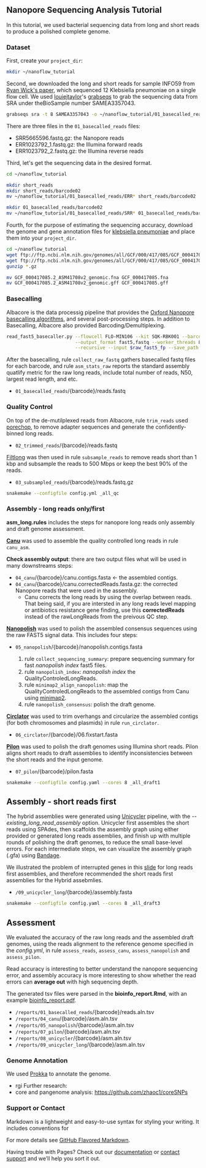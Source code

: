## Nanopore Sequencing Analysis Tutorial

In this tutorial, we used bacterial sequencing data from long and short reads to produce a polished complete genome. 

### Dataset

First, create your `project_dir`:
  ```bash
  mkdir ~/nanoflow_tutorial
  ```
Second, we downloaded the long and short reads for sample INFO59 from [Ryan Wick's paper](https://www.ncbi.nlm.nih.gov/pubmed/29177090), which sequenced 12 Klebsiella pneumoniae on a single flow cell. We used [louiejtaylor](https://github.com/louiejtaylor)'s [grabseqs](https://github.com/louiejtaylor/grabseqs) to grab the sequencing data from SRA under theBioSample number SAMEA3357043.
  ```bash
  grabseqs sra -t 8 SAMEA3357043 -o ~/nanoflow_tutorial/01_basecalled_reads
  ```

There are three files in the `01_basecalled_reads` files:
- SRR5665596.fastq.gz: the Nanopore reads
- ERR1023792_1.fastq.gz: the Illumina forward reads
- ERR1023792_2.fastq.gz: the Illumina reverse reads

Third, let's get the sequencing data in the desired format.

  ```bash
  cd ~/nanoflow_tutorial
  
  mkdir short_reads
  mkdir short_reads/barcode02
  mv ~/nanoflow_tutorial/01_basecalled_reads/ERR* short_reads/barcode02
  
  mkdir 01_basecalled_reads/barcode02
  mv ~/nanoflow_tutorial/01_basecalled_reads/SRR* 01_basecalled_reads/barcode02
  ```
  

Fourth, for the purpose of estimating the sequencing accuracy, download the genome and gene annotation files for [klebsiella pneumoniae](https://www.ncbi.nlm.nih.gov/genome/?term=Klebsiella%20pneumoniae) and place them into your `project_dir`.
  ```bash
  cd ~/nanoflow_tutorial
  wget ftp://ftp.ncbi.nlm.nih.gov/genomes/all/GCF/000/417/085/GCF_000417085.2_ASM41708v2/GCF_000417085.2_ASM41708v2_genomic.fna.gz
  wget ftp://ftp.ncbi.nlm.nih.gov/genomes/all/GCF/000/417/085/GCF_000417085.2_ASM41708v2/GCF_000417085.2_ASM41708v2_genomic.gff.gz
  gunzip *.gz
  
  mv GCF_000417085.2_ASM41708v2_genomic.fna GCF_000417085.fna
  mv GCF_000417085.2_ASM41708v2_genomic.gff GCF_000417085.gff
  ```
  

### Basecalling

Albacore is the data processig pipeline that provides the [Oxford Nanopore basecalling algorithms](https://nanoporetech.com/analyse), and several post-processing steps. In addition to Basecalling, Albacore also provided Barcoding/Demultiplexing. 
  ```bash
  read_fast5_basecaller.py --flowcell FLO-MIN106 --kit SQK-RBK001 --barcoding \
                           --output_format fast5,fastq --worker_threads 8 \
                           --recursive --input $raw_fast5_fp --save_path $basecalled_fast5_fp
  ```

After the basecalling, rule `collect_raw_fastq` gathers basecalled fastq files for each barcode, and rule `asm_stats_raw` reports the standard assembly quatlify metric for the raw long reads, include total number of reads, N50, largest read length, and etc.

- `01_basecalled_reads`/{barcode}/reads.fastq

### Quality Control

On top of the de-mutilplexed reads from Albacore, rule `trim_reads` used [porechop](https://github.com/rrwick/Porechop), to remove adapter sequences and generate the confidently-binned long reads. 
- `02_trimmed_reads`/{barcode}/reads.fastq


[Filtlong](https://github.com/rrwick/Filtlong) was then used in rule `subsample_reads` to remove reads short than 1 kbp and subsample the reads to 500 Mbps or keep the best 90% of the reads.

-  `03_subsampled_reads`/{barcode}/reads.fastq.gz

  ```bash
  snakemake --configfile config.yml _all_qc
  ```

### Assembly - long reads only/first

**asm_long.rules** includes the steps for nanopore long reads only assembly and draft genome assessment.

**[Canu](http://canu.readthedocs.io/en/latest/quick-start.html)** was used to assemble the quality controlled long reads in rule `canu_asm`.

**Check assembly output**: there are two output files what will be used in many downstreams steps:

- `04_canu`/{barcode}/canu.contigs.fasta <- the assembled contigs.
- `04_canu`/{barcode}/canu.correctedReads.fasta.gz: the corrected Nanopore reads that were used in the assembly.
  - Canu corrects the long reads by using the overlap between reads. That being said, if you are intersted in any long reads level mapping or antibiotics resistance gene finding, use this **correctedReads** instead of the rawLongReads from the preivous QC step.
  
  
**[Nanopolish](http://nanopolish.readthedocs.io/en/latest/installation.html#installing-a-particular-release)** was used to polish the assembled consensus sequences using the raw FAST5 signal data. This includes four steps: 

- `05_nanopolish`/{barcode}/nanopolish.contigs.fasta

  1. rule `collect_sequencing_summary`: prepare sequencing summary for fast *nanopolish index* fast5 files.
  2. rule `nanopolish_index`: *nanopolish index* the QualityControledLongReads.
  3. rule  `minimap2_align_nanopolish`: map the QualityControledLongReads to the assembled contigs from Canu using [minimap2](https://github.com/lh3/minimap2).
  4. rule `nanopolish_consensus`: polish the draft genome.
 
 
**[Circlator](https://github.com/sanger-pathogens/circlator/wiki/Brief-instructions)** was used to trim overhangs and circularize the assembled contigs (for both chromosomes and plasmids) in rule `run_circlator`.
-  `06_circlator`/{barcode}/06.fixstart.fasta


**[Pilon](https://github.com/broadinstitute/pilon/wiki)** was used to polish the draft genomes using Illumina short reads. Pilon aligns short reads to draft assemblies to identify inconsistencies between the short reads and the input genome.

- `07_pilon`/{barcode}/pilon.fasta

```bash
snakemake --configfile config.yaml --cores 8 _all_draft1
```


## Assembly - short reads first

The hybrid assemblies were generated using [Unicycler](https://github.com/rrwick/Unicycler) pipeline, with the *--existing_long_read_assembly* option. Unicycler first assembles the short reads using SPAdes, then scaffolds the assembly graph using either provided or generated long reads assemblies, and finish up with multiple rounds of polishing the draft genomes, to reduce the small base-level errors. For each intermediate steps, we can visualize the assembly graph (.gfa) using [Bandage](https://github.com/rrwick/Bandage).


We illustrated the problem of interrupted genes in this [slide](https://github.com/zhaoc1/nanoflow/blob/master/demo_interruptted_genes.pdf) for long reads first assemblies, and therefore recommended the short reads first assemblies for the Hybrid assebmlies.

- `/09_unicycler_long`/{barcode}/assembly.fasta

```bash
snakemake --configfile config.yaml --cores 8 _all_draft3
```

   
   
## Assessment

We evaluated the accuracy of the raw long reads and the assembled draft genomes, using the reads alignment to the reference genome specified in the *config.yml*, in rule `assess_reads`, `assess_canu`, `assess_nanopolish` and `assess_pilon`.

Read accuracy is interesting to better understand the nanopore sequencing error, and assembly accuracy is more interesting to show whether the read errors can **average out** with high sequencing depth.

The generated tsv files were parsed in the **bioinfo_report.Rmd**, with an example [bioinfo_report.pdf](https://github.com/zhaoc1/nanoflow/blob/master/bioinfo_report.pdf). 

- `/reports/01_basecalled_reads`/{barcode}/reads.aln.tsv
- `/reports/04_canu`/{barcode}/asm.aln.tsv
- `/reports/05_nanopolish`/{barcode}/asm.aln.tsv
- `/reports/07_pilon`/{barcode}/asm.aln.tsv
- `/reports/08_unicycler`/{barcode}/asm.aln.tsv
- `/reports/09_unicycler_long`/{barcode}/asm.aln.tsv


### Genome Annotation
We used [Prokka](https://github.com/tseemann/prokka) to annotate the genome.
- rgi
Further research:
- core and pangenome analysis: https://github.com/zhaoc1/coreSNPs


### Support or Contact

Markdown is a lightweight and easy-to-use syntax for styling your writing. It includes conventions for



For more details see [GitHub Flavored Markdown](https://guides.github.com/features/mastering-markdown/).

Having trouble with Pages? Check out our [documentation](https://help.github.com/categories/github-pages-basics/) or [contact support](https://github.com/contact) and we’ll help you sort it out.

